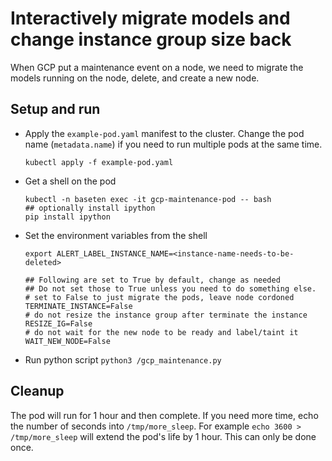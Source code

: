 # Interactively migrate models and change instance group size back
When GCP put a maintenance event on a node, we need to migrate the models running on the node, delete, and create a new node.

## Setup and run
- Apply the `example-pod.yaml` manifest to the cluster. Change the pod name (`metadata.name`) if you need to run multiple pods at the same time. 

  `kubectl apply -f example-pod.yaml`
- Get a shell on the pod
  
  ```
  kubectl -n baseten exec -it gcp-maintenance-pod -- bash
  ## optionally install ipython
  pip install ipython
  ```

- Set the environment variables from the shell
  ```
  export ALERT_LABEL_INSTANCE_NAME=<instance-name-needs-to-be-deleted>

  ## Following are set to True by default, change as needed
  ## Do not set those to True unless you need to do something else.
  # set to False to just migrate the pods, leave node cordoned
  TERMINATE_INSTANCE=False
  # do not resize the instance group after terminate the instance
  RESIZE_IG=False
  # do not wait for the new node to be ready and label/taint it
  WAIT_NEW_NODE=False
  ```

- Run python script `python3 /gcp_maintenance.py`

## Cleanup
The pod will run for 1 hour and then complete. If you need more time, echo the number of seconds into `/tmp/more_sleep`. For example `echo 3600 > /tmp/more_sleep` will extend the pod's life by 1 hour. This can only be done once.


